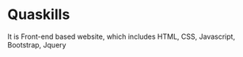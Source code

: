 # Quaskills
 It is Front-end based website, which includes HTML, CSS, Javascript, Bootstrap, Jquery
